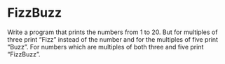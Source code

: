 # FizzBuzz
Write a program that prints the numbers from 1 to 20. But for multiples of three print “Fizz” instead of the number and for the multiples of five print “Buzz”. For numbers which are multiples of both three and five print “FizzBuzz”.
